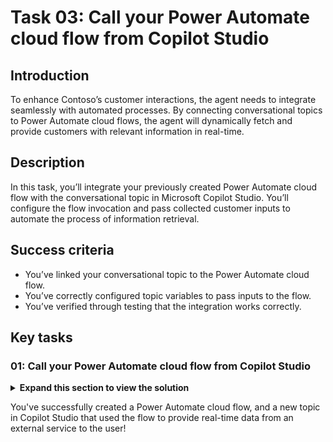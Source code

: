 # Task 03: Call your Power Automate cloud flow from Copilot Studio

## Introduction

To enhance Contoso’s customer interactions, the agent needs to integrate seamlessly with automated processes. By connecting conversational topics to Power Automate cloud flows, the agent will dynamically fetch and provide customers with relevant information in real-time.

## Description

In this task, you’ll integrate your previously created Power Automate cloud flow with the conversational topic in Microsoft Copilot Studio. You’ll configure the flow invocation and pass collected customer inputs to automate the process of information retrieval.

## Success criteria

-   You’ve linked your conversational topic to the Power Automate cloud flow.
-   You’ve correctly configured topic variables to pass inputs to the flow.
-   You’ve verified through testing that the integration works correctly.


## Key tasks

### 01: Call your Power Automate cloud flow from Copilot Studio

<details markdown="block"> 
  <summary><strong>Expand this section to view the solution</strong></summary> 

1. Go back to your tab for Copilot Studio.

1. In the **Save and refresh** dialog, select **Done** to update the flow list with the one you just created. You can also manually refresh the page.

	![b84p7yfo.jpg](../../media/b84p7yfo.jpg)

1. If needed, select the **+** button under the **Question** node again, select **Add an Action**, then select the **Get Ticket Status (@lab.User.FirstName @lab.User.LastName)** flow.

	![vr59wkix.jpg](../../media/vr59wkix.jpg)

	{: .note }
	> A new **Action** node will be added.
	>
	> If the flow requires an input, it requests the value to be selected. The flow you created in the previous steps requires the **TicketNumber** input. Therefore, we need to add this input into the Power Automate action by selecting the variable containing the value from the user, which is **TicketNumber** from earlier in the lab.

	{: .warning }
	> If you don't see the flow you created, **Save** the topic, refresh the page, then try again.

1. Under **Power Automate inputs**, select the chevron **(>)** next to **Enter or select a value**, then select the **TicketNumber** variable.

	![7rurbsm4.jpg](../../media/7rurbsm4.jpg)
	
	{: .note }
	> This is now connected to the Power Automate flow, and outputs the result from Power Automate into the **SNTicketInfo** variable.

	{: .important }
	> **Pro tips**: 
	> - If latency is expected from your integration, go the action's properties and add a latency message , for example: `I'm getting these details for you. Hold on...` 
	> - Consider using HTTP requests and connectors directly in Microsoft Copilot Studio to avoid the added latency of invoking and running a cloud flow in Power Automate.

1. As ServiceNow will return the full details of the incident in a **JSON** format, you need to parse it so that Copilot Studio fully understands its content based on its schema.

	Under the **Action** node, select the **+** button, select **Variable Management**, then select **Parse value**.

	![ofxiikp2.jpg](../../media/ofxiikp2.jpg)

	{: .note }
	> To parse the JSON you can use the Rest API Explorer in ServiceNow to get the structure of the body, or get the schema from a sample payload. For the exercise, we're providing sample ServiceNow data.

1. Under **Parse value**, select the chevron **(>)**, then select the **SNTicketInfo** variable.

	![aqfnvilc.jpg](../../media/aqfnvilc.jpg)

1. For **Data type**, select **From sample data** from the dropdown menu.

1. Select **Get schema from sample JSON**.

	![s02aculz.jpg](../../media/s02aculz.jpg)

1. Paste the schema below.

	{: .warning }
	> Use the **Copy** option on the following code block and paste it with **Ctrl+V**, rather than use **Type**.

	```json
	{
		"parent": "",
		"made_sla": "true",
		"caused_by": "",
		"watch_list": "",
		"upon_reject": "Cancel all future Tasks",
		"sys_updated_on": "2018-12-12 23:18:55",
		"child_incidents": "0",
		"hold_reason": "",
		"origin_table": "",
		"task_effective_number": "INC0009005",
		"approval_history": "",
		"number": "INC0009005",
		"resolved_by": "",
		"sys_updated_by": "admin",
		"opened_by": "System Administrator",
		"user_input": "",
		"sys_created_on": "2018-08-31 21:35:45",
		"sys_domain": "global",
		"state": "New",
		"route_reason": "",
		"sys_created_by": "admin",
		"knowledge": "false",
		"order": "",
		"calendar_stc": "",
		"closed_at": "",
		"cmdb_ci": "",
		"delivery_plan": "",
		"contract": "",
		"impact": "1 - High",
		"active": "true",
		"work_notes_list": "",
		"business_service": "",
		"business_impact": "",
		"priority": "1 - Critical",
		"sys_domain_path": "/",
		"rfc": "",
		"time_worked": "",
		"expected_start": "",
		"opened_at": "2018-08-31 21:35:21",
		"business_duration": "",
		"group_list": "",
		"work_end": "",
		"caller_id": "David Miller",
		"reopened_time": "",
		"resolved_at": "",
		"approval_set": "",
		"subcategory": "Email",
		"work_notes": "2018-12-12 23:18:42 - System Administrator (Work notes)\nupdated the priority to high based on the criticality of the Incident.\n\n",
		"universal_request": "",
		"short_description": "Email server is down.",
		"correlation_display": "",
		"delivery_task": "",
		"work_start": "",
		"assignment_group": "",
		"additional_assignee_list": "",
		"business_stc": "",
		"cause": "",
		"description": "Unable to send or receive emails.",
		"origin_id": "",
		"calendar_duration": "",
		"close_notes": "",
		"notify": "Do Not Notify",
		"service_offering": "",
		"sys_class_name": "Incident",
		"closed_by": "",
		"follow_up": "",
		"parent_incident": "",
		"sys_id": "ed92e8d173d023002728660c4cf6a7bc",
		"reopened_by": "",
		"incident_state": "New",
		"urgency": "1 - High",
		"problem_id": "",
		"company": "",
		"reassignment_count": "0",
		"activity_due": "2018-12-13 01:18:55",
		"assigned_to": "",
		"severity": "3 - Low",
		"comments": "",
		"approval": "Not Yet Requested",
		"sla_due": "UNKNOWN",
		"comments_and_work_notes": "2018-12-12 23:18:42 - System Administrator (Work notes)\nupdated the priority to high based on the criticality of the Incident.\n\n",
		"due_date": "",
		"sys_mod_count": "3",
		"reopen_count": "0",
		"sys_tags": "",
		"escalation": "Normal",
		"upon_approval": "Proceed to Next Task",
		"correlation_id": "",
		"location": "",
		"category": "Software"
	}
	```

1. Select **Confirm**.

	![c9nq4vbp.jpg](../../media/c9nq4vbp.jpg)

1. Still in the **Parse value** node, under **Save as**, select **Select a variable**, then select **Create a new variable**.

	![6zeb9407.jpg](../../media/6zeb9407.jpg)

1. Select the new **Var1** variable, then for **Variable name** enter `SNTicketInfoParsed`.

	{: .note }
	> The variable type will automatically be set based on its schema (**record**).

1. Under the **Parse value** node, add a new **Message** node, then enter the following message:

	```
	The status of ticket {Topic.TicketNumber} ({Topic.SNTicketInfoParsed.short_description}) is {Topic.SNTicketInfoParsed.state}.
	```

	![b77703py.jpg](../../media/b77703py.jpg)

	{: .important }
	> You can bold key information either with the command bar or by surrounding the text with **.
	>
	> Copilot Studio and some channels support [Markdown](https://www.markdownguide.org/) for simple formatting.

	{: .note }
	> You can look above at the sample JSON to see what data would be returned in what value.

1. Under the **Message** node, select the **+** button, select **Topic management**, select **Go to another topic**, then select **End of Conversation**.

	![sosvnks5.jpg](../../media/sosvnks5.jpg)

1. Select **Save** in the upper-right part of the canvas to save the topic.

1. Select the refresh icon in the upper-right corner of the **Test your agent** pane to start a new conversation.

1. Test it out by entering the following prompt:

    ```
	What is the status of my ticket INC0007001?
	```

    ![3hxzkcsj.jpg](../../media/3hxzkcsj.jpg)

</details>

You've successfully created a Power Automate cloud flow, and a new topic in Copilot Studio that used the flow to provide real-time data from an external service to the user!

